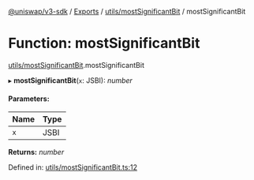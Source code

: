 [@uniswap/v3-sdk](../README.md) / [Exports](../modules.md) / [utils/mostSignificantBit](../modules/utils_mostsignificantbit.md) / mostSignificantBit

# Function: mostSignificantBit

[utils/mostSignificantBit](../modules/utils_mostsignificantbit.md).mostSignificantBit

▸ **mostSignificantBit**(`x`: JSBI): *number*

#### Parameters:

| Name | Type |
| :------ | :------ |
| `x` | JSBI |

**Returns:** *number*

Defined in: [utils/mostSignificantBit.ts:12](https://github.com/Uniswap/uniswap-v3-sdk/blob/4a7e393/src/utils/mostSignificantBit.ts#L12)
